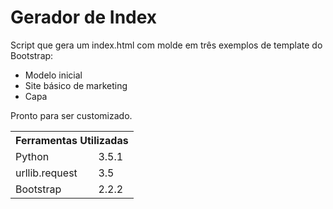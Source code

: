 # Gerador de Index

<p>Script que gera um index.html com molde em três exemplos de template do Bootstrap:</p>
<ul>
  <li> Modelo inicial </li>
  <li> Site básico de marketing </li>
  <li> Capa </li>
</ul>

<p>Pronto para ser customizado.</p>

<table>
  <tr>
    <th colspan="2">Ferramentas Utilizadas</th>
  </tr>
  <tr>
    <td> Python</td>            
    <td>3.5.1</td>
  </tr>
  <tr>
    <td>urllib.request</td> 
    <td>3.5</td>
  <tr>
    <td> Bootstrap</td>
    <td>2.2.2</td>
  </tr>
 </table>
